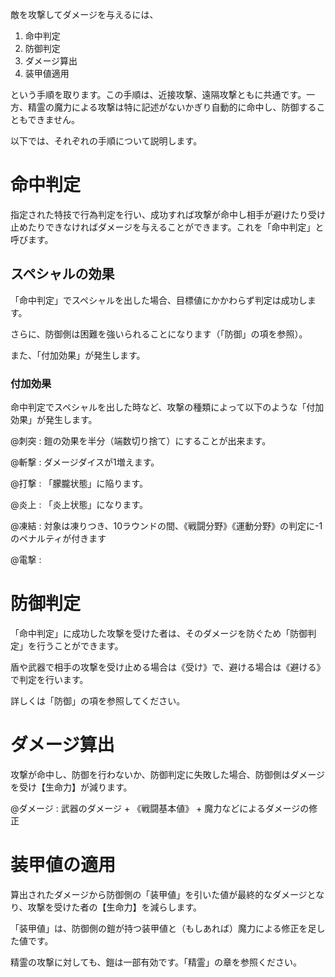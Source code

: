 
敵を攻撃してダメージを与えるには、

1. 命中判定
2. 防御判定
3. ダメージ算出
4. 装甲値適用

という手順を取ります。この手順は、近接攻撃、遠隔攻撃ともに共通です。一方、精霊の魔力による攻撃は特に記述がないかぎり自動的に命中し、防御することもできません。

以下では、それぞれの手順について説明します。

# 命中判定

指定された特技で行為判定を行い、成功すれば攻撃が命中し相手が避けたり受け止めたりできなければダメージを与えることができます。これを「命中判定」と呼びます。

## スペシャルの効果

「命中判定」でスペシャルを出した場合、目標値にかかわらず判定は成功します。

さらに、防御側は困難を強いられることになります（「防御」の項を参照）。

また、「付加効果」が発生します。

### 付加効果

命中判定でスペシャルを出した時など、攻撃の種類によって以下のような「付加効果」が発生します。

@刺突 :  鎧の効果を半分（端数切り捨て）にすることが出来ます。

@斬撃 :  ダメージダイスが1増えます。

@打撃 :  「朦朧状態」に陥ります。

@炎上 :  「炎上状態」になります。

@凍結 :  対象は凍りつき、10ラウンドの間、《戦闘分野》《運動分野》の判定に-1のペナルティが付きます

@電撃 :

# 防御判定

「命中判定」に成功した攻撃を受けた者は、そのダメージを防ぐため「防御判定」を行うことができます。

盾や武器で相手の攻撃を受け止める場合は《受け》で、避ける場合は《避ける》で判定を行います。

詳しくは「防御」の項を参照してください。

# ダメージ算出

攻撃が命中し、防御を行わないか、防御判定に失敗した場合、防御側はダメージを受け【生命力】が減ります。

@ダメージ : 武器のダメージ + 《戦闘基本値》 + 魔力などによるダメージの修正

# 装甲値の適用

算出されたダメージから防御側の「装甲値」を引いた値が最終的なダメージとなり、攻撃を受けた者の【生命力】を減らします。

「装甲値」は、防御側の鎧が持つ装甲値と（もしあれば）魔力による修正を足した値です。

精霊の攻撃に対しても、鎧は一部有効です。「精霊」の章を参照ください。
